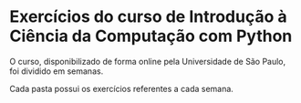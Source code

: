 # Exercícios do curso de Introdução à Ciência da Computação com Python

O curso, disponibilizado de forma online pela Universidade de São Paulo, foi dividido em semanas.

Cada pasta possui os exercícios referentes a cada semana.

